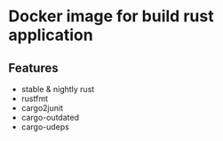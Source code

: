 # Docker image for build rust application

## Features

- stable & nightly rust
- rustfmt
- cargo2junit
- cargo-outdated
- cargo-udeps
